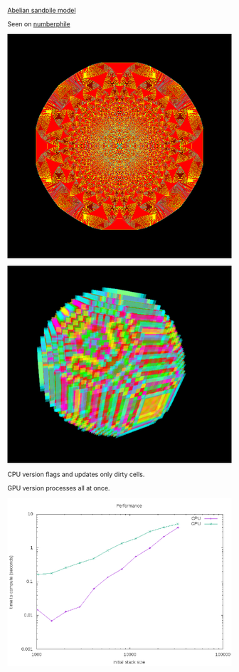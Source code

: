 [Abelian sandpile model](https://en.wikipedia.org/wiki/Abelian_sandpile_model)

Seen on [numberphile](https://www.youtube.com/watch?v=1MtEUErz7Gg)

![](images/1048576.png)

![](images/3D.png)

CPU version flags and updates only dirty cells.

GPU version processes all at once.

![](results.png)
